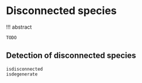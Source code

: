# Disconnected species

!!! abstract

    TODO

## Detection of disconnected species

```@docs
isdisconnected
isdegenerate
```